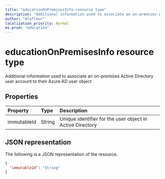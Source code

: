 ```yaml
---
title: "educationOnPremisesInfo resource type"
description: "Additional information used to associate an on-premises Active Directory user account to their Azure AD user object."
author: "mlafleur"
localization_priority: Normal
ms.prod: "education"
---
```


# educationOnPremisesInfo resource type

Additional information used to associate an on-premises Active Directory user account to their Azure AD user object

## Properties

| Property    | Type   | Description                                               |
| :---------- | :----- | :-------------------------------------------------------- |
| immutableId | String | Unique identifier for the user object in Active Directory |

## JSON representation

The following is a JSON representation of the resource.

<!-- {
  "blockType": "resource",
  "optionalProperties": [

  ],
  "@odata.type": "microsoft.graph.educationOnPremisesInfo"
}-->

```json
{
  "immutableId": "String"
}
```

<!-- uuid: 8fcb5dbc-d5aa-4681-8e31-b001d5168d79
2015-10-25 14:57:30 UTC -->
<!-- {
  "type": "#page.annotation",
  "description": "educationOnPremisesInfo resource",
  "keywords": "",
  "section": "documentation",
  "tocPath": ""
}-->
